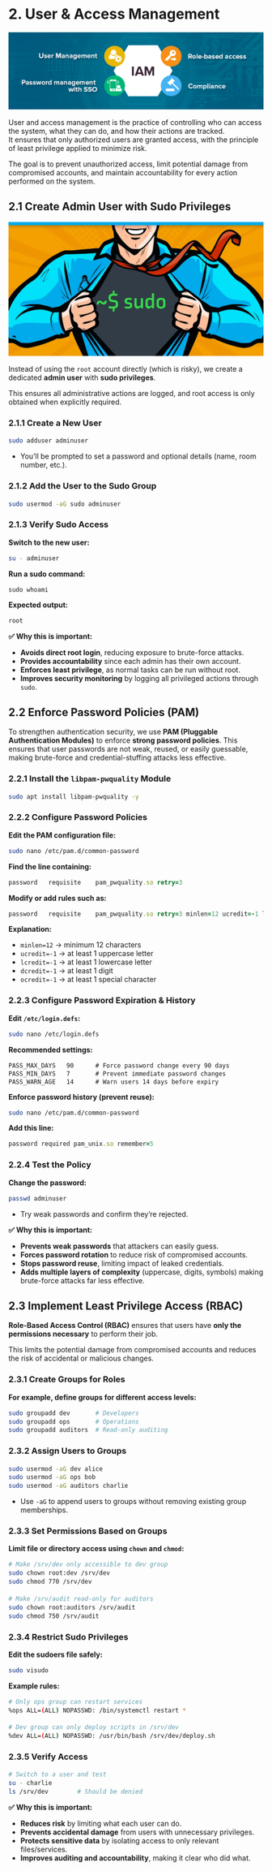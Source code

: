 # 2. User & Access Management

![User Access Management](images/user_access_management.jpg)

User and access management is the practice of controlling who can access the system, what they can do, and how their actions are tracked.  
It ensures that only authorized users are granted access, with the principle of least privilege applied to minimize risk.

The goal is to prevent unauthorized access, limit potential damage from compromised accounts, and maintain accountability for every action performed on the system.

## 2.1 Create Admin User with Sudo Privileges

![Admin User with Sudo Privileges](images/admin_sudo.webp)

Instead of using the `root` account directly (which is risky), we create a dedicated **admin user** with **sudo privileges**.

This ensures all administrative actions are logged, and root access is only obtained when explicitly required.

### 2.1.1 Create a New User

```bash
sudo adduser adminuser
```
- You’ll be prompted to set a password and optional details (name, room number, etc.).

### 2.1.2 Add the User to the Sudo Group

```bash
sudo usermod -aG sudo adminuser
```

### 2.1.3 Verify Sudo Access

**Switch to the new user:**
```bash
su - adminuser
```

**Run a sudo command:**
```
sudo whoami
```

**Expected output:**
```bash
root
```

**✅ Why this is important:**

- **Avoids direct root login**, reducing exposure to brute-force attacks.
- **Provides accountability** since each admin has their own account.
- **Enforces least privilege**, as normal tasks can be run without root.
- **Improves security monitoring** by logging all privileged actions through `sudo`.


## 2.2 Enforce Password Policies (PAM)

To strengthen authentication security, we use **PAM (Pluggable Authentication Modules)** to enforce **strong password policies**.
This ensures that user passwords are not weak, reused, or easily guessable, making brute-force and credential-stuffing attacks less effective.

### 2.2.1 Install the `libpam-pwquality` Module

```bash
sudo apt install libpam-pwquality -y
```

### 2.2.2 Configure Password Policies

**Edit the PAM configuration file:**
```bash
sudo nano /etc/pam.d/common-password
```

**Find the line containing:**
```ruby
password   requisite    pam_pwquality.so retry=3
```

**Modify or add rules such as:**
```ruby
password   requisite    pam_pwquality.so retry=3 minlen=12 ucredit=-1 lcredit=-1 dcredit=-1 ocredit=-1
```

**Explanation:**

- `minlen=12` → minimum 12 characters
- `ucredit=-1` → at least 1 uppercase letter
- `lcredit=-1` → at least 1 lowercase letter
- `dcredit=-1` → at least 1 digit
- `ocredit=-1` → at least 1 special character

### 2.2.3 Configure Password Expiration & History

**Edit `/etc/login.defs`:**
```bash
sudo nano /etc/login.defs
```

**Recommended settings:**
```nginx
PASS_MAX_DAYS   90      # Force password change every 90 days
PASS_MIN_DAYS   7       # Prevent immediate password changes
PASS_WARN_AGE   14      # Warn users 14 days before expiry
```

**Enforce password history (prevent reuse):**
```bash
sudo nano /etc/pam.d/common-password
```

**Add this line:**
```ruby
password required pam_unix.so remember=5
```

### 2.2.4 Test the Policy

**Change the password:**
```bash
passwd adminuser
```
- Try weak passwords and confirm they’re rejected.

**✅ Why this is important:**

- **Prevents weak passwords** that attackers can easily guess.
- **Forces password rotation** to reduce risk of compromised accounts.
- **Stops password reuse**, limiting impact of leaked credentials.
- **Adds multiple layers of complexity** (uppercase, digits, symbols) making brute-force attacks far less effective.


## 2.3 Implement Least Privilege Access (RBAC)

**Role-Based Access Control (RBAC)** ensures that users have **only the permissions necessary** to perform their job.

This limits the potential damage from compromised accounts and reduces the risk of accidental or malicious changes.

### 2.3.1 Create Groups for Roles

**For example, define groups for different access levels:**
```bash
sudo groupadd dev       # Developers
sudo groupadd ops       # Operations
sudo groupadd auditors  # Read-only auditing
```

### 2.3.2 Assign Users to Groups

```bash
sudo usermod -aG dev alice
sudo usermod -aG ops bob
sudo usermod -aG auditors charlie
```
- Use `-aG` to append users to groups without removing existing group memberships.

### 2.3.3 Set Permissions Based on Groups

**Limit file or directory access using `chown` and `chmod`:**
```bash
# Make /srv/dev only accessible to dev group
sudo chown root:dev /srv/dev
sudo chmod 770 /srv/dev

# Make /srv/audit read-only for auditors
sudo chown root:auditors /srv/audit
sudo chmod 750 /srv/audit
```

### 2.3.4 Restrict Sudo Privileges

**Edit the sudoers file safely:**
```bash
sudo visudo
```

**Example rules:**
```bash
# Only ops group can restart services
%ops ALL=(ALL) NOPASSWD: /bin/systemctl restart *

# Dev group can only deploy scripts in /srv/dev
%dev ALL=(ALL) NOPASSWD: /usr/bin/bash /srv/dev/deploy.sh
```

### 2.3.5 Verify Access

```bash
# Switch to a user and test
su - charlie
ls /srv/dev        # Should be denied
```

**✅ Why this is important:**

- **Reduces risk** by limiting what each user can do.
- **Prevents accidental damage** from users with unnecessary privileges.
- **Protects sensitive data** by isolating access to only relevant files/services.
- **Improves auditing and accountability**, making it clear who did what.